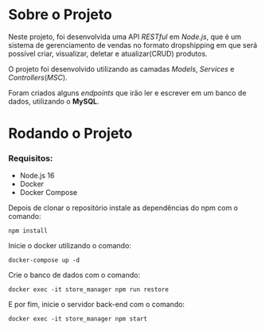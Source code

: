 # Sobre o Projeto

Neste projeto, foi desenvolvida uma API _RESTful_ em _Node.js_, que é um sistema de gerenciamento de vendas no formato dropshipping em que será possível criar, visualizar, deletar e atualizar(CRUD) produtos.

O projeto foi desenvolvido utilizando as camadas _Models_, _Services_ e _Controllers_(_MSC_).

Foram criados alguns _endpoints_ que irão ler e escrever em um banco de dados, utilizando o **MySQL**.

# Rodando o Projeto

### Requisitos:
- Node.js 16
- Docker
- Docker Compose

Depois de clonar o repositório instale as dependências do npm com o comando:
```
npm install
```
Inicie o docker utilizando o comando:
```
docker-compose up -d
```
Crie o banco de dados com o comando:
```
docker exec -it store_manager npm run restore
```
E por fim, inicie o servidor back-end com o comando:
```
docker exec -it store_manager npm start
```